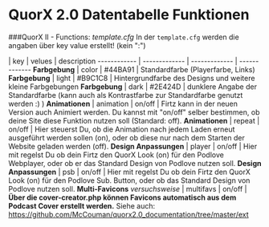 # QuorX 2.0 Datentabelle Funktionen


###QuorX II - Functions: *template.cfg*
In der <code>template.cfg</code> werden die angaben über key value erstellt! (kein ":")

 | key | velues | description
------------ | ------------- | ------------- | -------------
**Farbgebung** | color | #44BA91 | Standardfarbe (Playerfarbe, Links)
**Farbgebung**  | light | #B9C1C8 | Hintergrundfarbe des Designs und weitere kleine Farbgebungen
**Farbgebung** | dark | #2E424D | dunklere Angabe der Standardfarbe (kann auch als Kontrastfarbe zur Standardfarbe genutzt werden :) )
**Animationen** | animation | on/off | Firtz kann in der neuen Version auch Animiert werden. Du kannst mit "on/off" selber bestimmen, ob deine Site diese Funktion nutzen soll (Standard: off).
**Animationen** | repeat | on/off | Hier steuerst Du, ob die Animation nach jedem Laden erneut ausgeführt werden sollen (on), oder ob diese nur nach dem Starten der Website geladen werden (off).
**Design Anpassungen** | player | on/off | Hier mit regelst Du ob dein Firtz den QuorX Look (on) für den Podlove Webplayer, oder ob er das Standard Design von Podlove nutzen soll.
**Design Anpassungen** | psb | on/off | Hier mit regelst Du ob dein Firtz den QuorX Look (on) für den Podlove Sub. Button, oder ob das Standard Design von Podlove nutzen soll.
**Multi-Favicons** *versuchsweise* | multifavs | on/off | **Über die cover-creator.php können Favicons automatisch aus dem Podcast Cover erstellt werden.** Siehe auch: https://github.com/McCouman/quorx2.0_documentation/tree/master/ext
